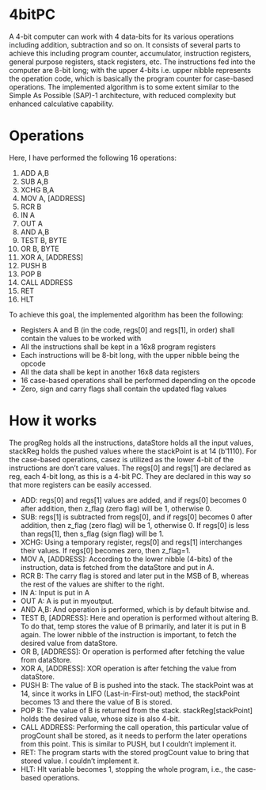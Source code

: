 # 4bitPC

A 4-bit computer can work with 4 data-bits for its various operations including addition, subtraction and so on. It consists of several parts to achieve this including program counter, accumulator, instruction registers, general purpose registers, stack registers, etc. The instructions fed into the computer are 8-bit long; with the upper 4-bits i.e. upper nibble represents the operation code, which is basically the program counter for case-based operations. The implemented algorithm is to some extent similar to the Simple As Possible (SAP)-1 architecture, with reduced complexity but enhanced calculative capability.

# Operations
Here, I have performed the following 16 operations:

1.	ADD  A,B
2.	SUB  A,B
3.	XCHG  B,A
4.	MOV A, [ADDRESS]
5.	RCR  B
6.	IN  A
7.	OUT  A
8.	AND  A,B
9.	TEST  B, BYTE
10.	OR  B, BYTE
11.	XOR  A, [ADDRESS]
12.	PUSH  B
13.	POP  B
14.	CALL  ADDRESS
15.	RET
16.	HLT
 
To achieve this goal, the implemented algorithm has been the following:
*	Registers A and B (in the code, regs[0] and regs[1], in order) shall contain the values to be worked with
*	All the instructions shall be kept in a 16x8 program registers
*	Each instructions will be 8-bit long, with the upper nibble being the opcode
*	All the data shall be kept in another 16x8 data registers
*	16 case-based operations shall be performed depending on the opcode
*	Zero, sign and carry flags shall contain the updated flag values

# How it works
The progReg holds all the instructions, dataStore holds all the input values, stackReg holds the pushed values where the stackPoint is at 14 (b’1110). For the case-based operations, casez is utilized as the lower 4-bit of the instructions are don’t care values. The regs[0] and regs[1] are declared as reg, each 4-bit long, as this is a 4-bit PC. They are declared in this way so that more registers can be easily accessed.

*	ADD: regs[0] and regs[1] values are added, and if regs[0] becomes 0 after addition, then z_flag (zero flag) will be 1, otherwise 0.
*	SUB: regs[1] is subtracted from regs[0], and if regs[0] becomes 0 after addition, then z_flag (zero flag) will be 1, otherwise 0. If regs[0] is less than regs[1], then s_flag (sign flag) will be 1.
*	XCHG: Using a temporary register, regs[0] and regs[1] interchanges their values. If regs[0] becomes zero, then z_flag=1.
*	MOV A, [ADDRESS]: According to the lower nibble (4-bits) of the instruction, data is fetched from the dataStore and put in A.
*	RCR B: The carry flag is stored and later put in the MSB of B, whereas the rest of the values are shifter to the right.
*	IN A: Input is put in A
*	OUT A: A is put in myoutput.
*	AND A,B: And operation is performed, which is by default bitwise and.
*	TEST  B, [ADDRESS]: Here and operation is performed without altering B. To do that, temp stores the value of B primarily, and later it is put in B again. The lower nibble of the instruction is important, to fetch the desired value from dataStore.
*	OR  B, [ADDRESS]: Or operation is performed after fetching the value from dataStore.
*	XOR  A, [ADDRESS]: XOR operation is after fetching the value from dataStore.
*	PUSH  B: The value of B is pushed into the stack. The stackPoint was at 14, since it works in LIFO (Last-in-First-out) method, the stackPoint becomes 13 and there the value of B is stored.
*	POP  B: The value of B is returned from the stack. stackReg[stackPoint] holds the desired value, whose size is also 4-bit.
*	CALL  ADDRESS: Performing the call operation, this particular value of progCount shall be stored, as it needs to perform the later operations from this point. This is similar to PUSH, but I couldn’t implement it.
*	RET: The program starts with the stored progCount value to bring that stored value. I couldn’t implement it.
*	HLT: Hlt  variable becomes 1, stopping the whole program, i.e., the case-based operations.

